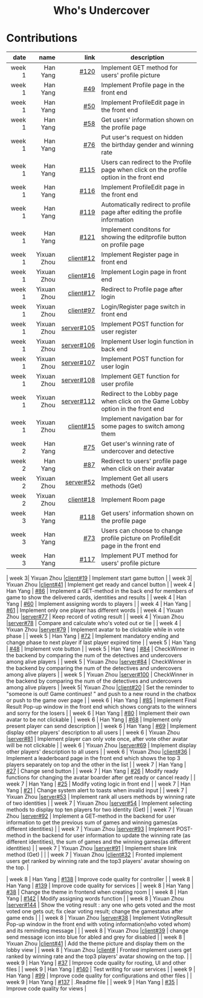 
<h1 align="center">Who's Undercover</h1>

# Contributions
|   date |     name |                                                                                 link | description                                                                                                        |
|-------:|---------:|-------------------------------------------------------------------------------------:|--------------------------------------------------------------------------------------------------------------------|
| week 1 | Han Yang | [#120](https://github.com/sopra-fs23-group-01/sopra-fs23-group-01-server/issues/120) | Implement GET method for users' profile picture                                                                    |
| week 1 | Han Yang |   [#49](https://github.com/sopra-fs23-group-01/sopra-fs23-group-01-server/issues/49) | Implement Profile page in the front end                                                                            |
| week 1 | Han Yang |   [#50](https://github.com/sopra-fs23-group-01/sopra-fs23-group-01-server/issues/50) | Implement ProfileEdit page in the front end                                                                        |
| week 1 | Han Yang |   [#58](https://github.com/sopra-fs23-group-01/sopra-fs23-group-01-server/issues/58) | Get users' information shown on the profile page                                                                   |
| week 1 | Han Yang |   [#76](https://github.com/sopra-fs23-group-01/sopra-fs23-group-01-server/issues/76) | Put user's request on hidden the birthday gender and winning rate                                                  |
| week 1 | Han Yang | [#115](https://github.com/sopra-fs23-group-01/sopra-fs23-group-01-server/issues/115) | Users can redirect to the Profile page when click on the profile option in the front end                           |
| week 1 | Han Yang | [#116](https://github.com/sopra-fs23-group-01/sopra-fs23-group-01-server/issues/116) | Implement ProfileEdit page in the front end                                                                        |
| week 1 | Han Yang | [#119](https://github.com/sopra-fs23-group-01/sopra-fs23-group-01-server/issues/119) | Automatically redirect to profile page after editing the profile information                                       |
| week 1 | Han Yang | [#121](https://github.com/sopra-fs23-group-01/sopra-fs23-group-01-server/issues/121) | Implement conditons for showing the editprofile button on profile page                                             |
|week 1| Yixuan Zhou |[client#12](https://github.com/sopra-fs23-group-01/sopra-fs23-group-01-client/issues/12) | Implement Register page in front end                                                                                                                 |
|week 1| Yixuan Zhou |[client#16](https://github.com/sopra-fs23-group-01/sopra-fs23-group-01-client/issues/16) | Implement Login page in front end                                                                                                                 |
|week 1| Yixuan Zhou |[client#17](https://github.com/sopra-fs23-group-01/sopra-fs23-group-01-client/issues/17) | Redirect to Profile page after login                                                                                                                 |
|week 1| Yixuan Zhou |[client#97](https://github.com/sopra-fs23-group-01/sopra-fs23-group-01-client/issues/97) | Login/Register page switch in front end                                                                                                                 |
|week 1| Yixuan Zhou |[server#105](https://github.com/sopra-fs23-group-01/sopra-fs23-group-01-server/issues/105) | Implement POST function for user register                                                                                                                 |
|week 1| Yixuan Zhou |[server#106](https://github.com/sopra-fs23-group-01/sopra-fs23-group-01-server/issues/106) | Implement User login function in back end                                                                                                                 |
|week 1| Yixuan Zhou |[server#107](https://github.com/sopra-fs23-group-01/sopra-fs23-group-01-server/issues/107) | Implement POST function for user login                                                                                                                 |
|week 1| Yixuan Zhou |[server#108](https://github.com/sopra-fs23-group-01/sopra-fs23-group-01-server/issues/108) | Implement GET function for user profile                                                                                                                |
|week 1| Yixuan Zhou |[server#112](https://github.com/sopra-fs23-group-01/sopra-fs23-group-01-server/issues/112) | Redirect to the Lobby page when click on the Game Lobby option in the front end                                                                                                                 |
|week 1| Yixuan Zhou |[client#15](https://github.com/sopra-fs23-group-01/sopra-fs23-group-01-client/issues/12) | Implement navigation bar for some pages to switch among them                                                                                                               |
| week 2 | Han Yang |   [#75](https://github.com/sopra-fs23-group-01/sopra-fs23-group-01-server/issues/75) | Get user's winning rate of undercover and detective                                                                |
| week 2 | Han Yang |   [#87](https://github.com/sopra-fs23-group-01/sopra-fs23-group-01-server/issues/87) | Redirect to users' profile page when click on their avatar                                                         |
| week 2 | Yixuan Zhou |[server#52](https://github.com/sopra-fs23-group-01/sopra-fs23-group-01-server/issues/52) | Implement Get all users methods (Get)                                                                                                   |
| week 2 | Yixuan Zhou |[client#18](https://github.com/sopra-fs23-group-01/sopra-fs23-group-01-client/issues/18) | Implement Room page                                                                                                     |
| week 3 | Han Yang |  [#118](https://github.com/sopra-fs23-group-01/sopra-fs23-group-01-server/issues/58) | Get users' information shown on the profile page                                                                   |
| week 3 | Han Yang |   [#73](https://github.com/sopra-fs23-group-01/sopra-fs23-group-01-server/issues/73) | Users can choose to change profile picture on ProfileEdit page in the front end                                    |
| week 3 | Han Yang | [#117](https://github.com/sopra-fs23-group-01/sopra-fs23-group-01-server/issues/117) | Implement PUT method for users' profile picture                                                                    |

| week 3| Yixuan Zhou |[client#19](https://github.com/sopra-fs23-group-01/sopra-fs23-group-01-client/issues/19) | Implement start game button                                                                    |
| week 3| Yixuan Zhou |[client#41](https://github.com/sopra-fs23-group-01/sopra-fs23-group-01-client/issues/41) | Implement get ready and cancel button                                                                    |
| week 4 | Han Yang |   [#86](https://github.com/sopra-fs23-group-01/sopra-fs23-group-01-server/issues/86) | Implement a GET-method in the back end for members of game to show the delivered cards, identities and results     |
| week 4 | Han Yang |   [#60](https://github.com/sopra-fs23-group-01/sopra-fs23-group-01-server/issues/60) | Implement assigning words to players                                                                               |
| week 4 | Han Yang |   [#61](https://github.com/sopra-fs23-group-01/sopra-fs23-group-01-server/issues/61) | Implement only one player has different words                                                                      |
| week 4 | Yixuan Zhou |[server#77](https://github.com/sopra-fs23-group-01/sopra-fs23-group-01-server/issues/77) | Keep record of voting result                                                                                                         |
| week 4 | Yixuan Zhou |[server#78](https://github.com/sopra-fs23-group-01/sopra-fs23-group-01-server/issues/78) | Compare and calculate who's voted out or tie                                                                                                         |
| week 4 | Yixuan Zhou |[server#79](https://github.com/sopra-fs23-group-01/sopra-fs23-group-01-server/issues/79) | Implement avatar to be clickable while in vote phase                                                                                                         |
| week 5 | Han Yang |   [#72](https://github.com/sopra-fs23-group-01/sopra-fs23-group-01-server/issues/72) | Implement mandatory ending and change phase to next player if last player expired time                             |
| week 5 | Han Yang |   [#48](https://github.com/sopra-fs23-group-01/sopra-fs23-group-01-server/issues/48) | Implement vote button                                                                                              |
| week 5 | Han Yang |   [#84](https://github.com/sopra-fs23-group-01/sopra-fs23-group-01-server/issues/84) | CheckWinner in the backend by comparing the num of the detectives and undercovers among alive players              |
| week 5 | Yixuan Zhou |[server#84](https://github.com/sopra-fs23-group-01/sopra-fs23-group-01-server/issues/84) | CheckWinner in the backend by comparing the num of the detectives and undercovers  among alive players                                                                                                   |
| week 5 | Yixuan Zhou |[server#100](https://github.com/sopra-fs23-group-01/sopra-fs23-group-01-server/issues/100) | CheckWinner in the backend by comparing the num of the detectives and undercovers  among alive players                                                                                                   |
|week 5| Yixuan Zhou |[client#20](https://github.com/sopra-fs23-group-01/sopra-fs23-group-01-client/issues/20) | Set the reminder to "someone is out! Game continues! " and push to a new round in the chatbox or push to the game over page                                                                                                     |
| week 6 | Han Yang |   [#85](https://github.com/sopra-fs23-group-01/sopra-fs23-group-01-server/issues/85) | Implement Final Result Pop-up window in the front end which shows congrats to the winners and sorry for the losers |
| week 6 | Han Yang |   [#80](https://github.com/sopra-fs23-group-01/sopra-fs23-group-01-server/issues/80) | Implement their own avatar to be not clickable                                                                     |
| week 6 | Han Yang |   [#68](https://github.com/sopra-fs23-group-01/sopra-fs23-group-01-server/issues/68) | Implement only present player can send description                                                                 |
| week 6 | Han Yang |   [#69](https://github.com/sopra-fs23-group-01/sopra-fs23-group-01-server/issues/69) | Implement display other players' description to all users                                                          |
| week 6 | Yixuan Zhou |[server#81](https://github.com/sopra-fs23-group-01/sopra-fs23-group-01-server/issues/81) | Implement player can only vote once, after vote other avatar will be not clickable                                                                                                   |
| week 6 | Yixuan Zhou |[server#69](https://github.com/sopra-fs23-group-01/sopra-fs23-group-01-server/issues/69) | Implement display other players' description to all users                                                                                                   |
| week 6 | Yixuan Zhou |[client#36](https://github.com/sopra-fs23-group-01/sopra-fs23-group-01-client/issues/36) | Implement a leaderboard page in the front end which shows the top 3 players separately on top and the other in the list                                                                                                     |
| week 7 | Han Yang |   [#27](https://github.com/sopra-fs23-group-01/sopra-fs23-group-01-server/issues/27) | Change send button                                                                                                 |
| week 7 | Han Yang |   [#26](https://github.com/sopra-fs23-group-01/sopra-fs23-group-01-server/issues/26) | Modify ready functions for changing the avatar boarder after get ready or cancel ready                             |
| week 7 | Han Yang |   [#25](https://github.com/sopra-fs23-group-01/sopra-fs23-group-01-server/issues/25) | Modify voting logic in front end                                                                                   |
| week 7 | Han Yang |   [#21](https://github.com/sopra-fs23-group-01/sopra-fs23-group-01-server/issues/21) | Change system alert to toasts when invalid input                                                                   |
| week 7 | Yixuan Zhou |[server#53](https://github.com/sopra-fs23-group-01/sopra-fs23-group-01-server/issues/53) | Implement rank all users methods by winning rate of two identities                                                                                                   |
| week 7 | Yixuan Zhou |[server#54](https://github.com/sopra-fs23-group-01/sopra-fs23-group-01-server/issues/54) | Implement selecting methods to display top ten players for two identity (Get)                                                                                                   |
| week 7 | Yixuan Zhou |[server#92](https://github.com/sopra-fs23-group-01/sopra-fs23-group-01-server/issues/92) | Implement a GET-method in the backend for user information to get the previous sum of games and winning games(as different identities)                                                                                                   |
| week 7 | Yixuan Zhou |[server#93](https://github.com/sopra-fs23-group-01/sopra-fs23-group-01-server/issues/93) | Implement POST-method in the backend for user information to update the winning rate (as different identities), the sum of games and the winning games(as different identities)                                                                                                   |
| week 7 | Yixuan Zhou |[server#91](https://github.com/sopra-fs23-group-01/sopra-fs23-group-01-server/issues/91) | Implement share link method (Get)                                                                                                   |                                                                                                 |
| week 7 | Yixuan Zhou |[client#32](https://github.com/sopra-fs23-group-01/sopra-fs23-group-01-client/issues/32) | Fronted implement users get ranked by winning rate and the top3 players' avatar showing on the top.                                                                                                     |

| week 8 | Han Yang | [#138](https://github.com/sopra-fs23-group-01/sopra-fs23-group-01-server/issues/138) | Improve code quality for controller                                                                                |
| week 8 | Han Yang | [#139](https://github.com/sopra-fs23-group-01/sopra-fs23-group-01-server/issues/139) | Improve code quality for services                                                                                  |
| week 8 | Han Yang |   [#38](https://github.com/sopra-fs23-group-01/sopra-fs23-group-01-server/issues/38) | Change the theme in frontend when creating room                                                                    |
| week 8 | Han Yang | [#142](https://github.com/sopra-fs23-group-01/sopra-fs23-group-01-server/issues/142) | Modify assigning words function                                                                                    |
| week 8 | Yixuan Zhou |[server#144](https://github.com/sopra-fs23-group-01/sopra-fs23-group-01-server/issues/144) | Show the voting result : any one who gets voted and the most voted one gets out; fix clear voting result; change the gamestatus after game ends                                                                                                   |                                                                                                 |
| week 8 | Yixuan Zhou |[server#38](https://github.com/sopra-fs23-group-01/sopra-fs23-group-01-server/issues/38) | Implement VotingResult Pop-up window in the front end with voting information(who voted whom) and its reminding message                                                                                                   |                                                                                                 |
| week 8 | Yixuan Zhou |[client#39](https://github.com/sopra-fs23-group-01/sopra-fs23-group-01-client/issues/39) | change send message icon into blue for abled and grey for disabled                                                                                                     |
| week 8 | Yixuan Zhou |[client#41](https://github.com/sopra-fs23-group-01/sopra-fs23-group-01-client/issues/41) | Add the theme picture and display them on the lobby view                                                                                                     |
| week 8 | Yixuan Zhou |[client#](https://github.com/sopra-fs23-group-01/sopra-fs23-group-01-client/issues/) | Fronted implement users get ranked by winning rate and the top3 players' avatar showing on the top.                                                                                                     |
| week 9 | Han Yang |   [#37](https://github.com/sopra-fs23-group-01/sopra-fs23-group-01-server/issues/37) | Improve code quality for routing, UI and other files                                                               |
| week 9 | Han Yang | [#140](https://github.com/sopra-fs23-group-01/sopra-fs23-group-01-server/issues/140) | Test writing for user services                                                                                     |
| week 9 | Han Yang |   [#99](https://github.com/sopra-fs23-group-01/sopra-fs23-group-01-server/issues/99) | Improve code quality for configurations and other files                                                            |
| week 9 | Han Yang | [#137](https://github.com/sopra-fs23-group-01/sopra-fs23-group-01-server/issues/137) | .Readme file                                                                                                       |
| week 9 | Han Yang |   [#35](https://github.com/sopra-fs23-group-01/sopra-fs23-group-01-server/issues/35) | Improve code quality for views                                                                                     |

